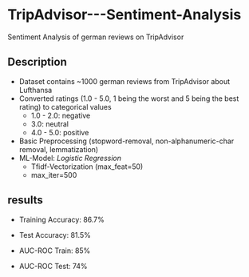 # TripAdvisor---Sentiment-Analysis
Sentiment Analysis of german reviews on TripAdvisor

## Description
- Dataset contains ~1000 german reviews from TripAdvisor about Lufthansa
- Converted ratings (1.0 - 5.0, 1 being the worst and 5 being the best rating) to categorical values
  - 1.0 - 2.0: negative
  - 3.0: neutral
  - 4.0 - 5.0: positive
- Basic Preprocessing (stopword-removal, non-alphanumeric-char removal, lemmatization)
- ML-Model: *Logistic Regression*
  - Tfidf-Vectorization (max_feat=50)
  - max_iter=500
## results
- Training Accuracy: 86.7%
- Test Accuracy: 81.5%

- AUC-ROC Train: 85%
- AUC-ROC Test: 74%
